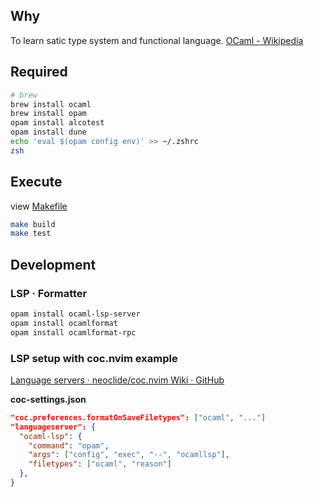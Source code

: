 ## Why

To learn satic type system and functional language.
[OCaml - Wikipedia](https://en.wikipedia.org/wiki/OCaml)

## Required

```bash
# brew
brew install ocaml
brew install opam
opam install alcotest
opam install dune
echo 'eval $(opam config env)' >> ~/.zshrc
zsh
```

## Execute

view [Makefile](./Makefile)

```bash
make build
make test
```

## Development

### LSP · Formatter

```bash
opam install ocaml-lsp-server
opam install ocamlformat
opam install ocamlformat-rpc
```

### LSP setup with coc.nvim example

[Language servers · neoclide/coc.nvim Wiki · GitHub](https://github.com/neoclide/coc.nvim/wiki/Language-servers#ocaml-and-reasonml)

**coc-settings.json**

```json:coc-settings.json
"coc.preferences.formatOnSaveFiletypes": ["ocaml", "..."]
"languageserver": {
  "ocaml-lsp": {
    "command": "opam",
    "args": ["config", "exec", "--", "ocamllsp"],
    "filetypes": ["ocaml", "reason"]
  },
}
```
